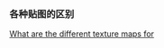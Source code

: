 ### 各种贴图的区别

[What are the different texture maps for](https://help.poliigon.com/en/articles/1712652-what-are-the-different-texture-maps-for)

